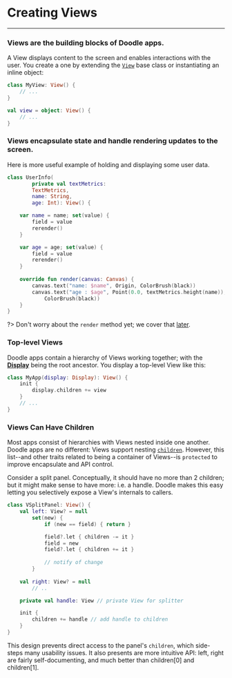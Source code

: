 # Creating Views
----------------

### Views are the building blocks of Doodle apps.

A View displays content to the screen and enables interactions with the user. You create a one by extending
the [`View`](https://github.com/pusolito/doodle/blob/master/Core/src/commonMain/kotlin/com/nectar/doodle/core/View.kt#L62)
base class or instantiating an inline object:

```kotlin
class MyView: View() {
    // ...
}

val view = object: View() {
    // ...
}
```

### Views encapsulate state and handle rendering updates to the screen.

Here is more useful example of holding and displaying some user data.

```kotlin
class UserInfo(
        private val textMetrics:
        TextMetrics,
        name: String,
        age: Int): View() {

    var name = name; set(value) {
        field = value
        rerender()
    }

    var age = age; set(value) {
        field = value
        rerender()
    }
    
    override fun render(canvas: Canvas) {
        canvas.text("name: $name", Origin, ColorBrush(black))
        canvas.text("age : $age", Point(0.0, textMetrics.height(name)),
            ColorBrush(black))
    }
}
```
?> Don't worry about the `render` method yet; we cover that [later](rendering.md).

### Top-level Views

Doodle apps contain a hierarchy of Views working together; with the [**Display**](display.md?id=the-display-is-an-apps-root-container)
being the root ancestor. You display a top-level View like this:

```kotlin
class MyApp(display: Display): View() {
    init {
        display.children += view
    }
    // ...
}
```

### Views Can Have Children

Most apps consist of hierarchies with Views nested inside one another. Doodle apps are no different: Views
support nesting [`children`](https://github.com/pusolito/doodle/blob/master/Core/src/commonMain/kotlin/com/nectar/doodle/core/View.kt#L348).
However, this list--and other traits related to being a container of Views--is `protected` to improve encapsulate and API control.

Consider a split panel. Conceptually, it should have no more than 2 children; but it might make sense to have more: i.e. a handle.
Doodle makes this easy letting you selectively expose a View's internals to callers.

```kotlin
class VSplitPanel: View() {
    val left: View? = null
        set(new) {
            if (new == field) { return }

            field?.let { children -= it }
            field = new
            field?.let { children += it }
    
            // notify of change
        }
    
    val right: View? = null
        // ..

    private val handle: View // private View for splitter

    init {
        children += handle // add handle to children
    }
}
```

This design prevents direct access to the panel's `children`, which side-steps many usability issues.  It also presents are more
intuitive API: left, right are fairly self-documenting, and much better than children[0] and children[1].